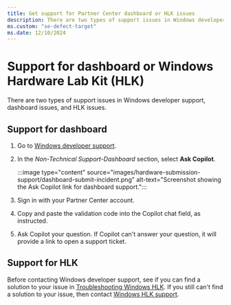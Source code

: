```yaml
---
title: Get support for Partner Center dashboard or HLK issues
description: There are two types of support issues in Windows developer support, dashboard issues, and HLK issues.
ms.custom: "se-defect-target"
ms.date: 12/10/2024
---
```


# Support for dashboard or Windows Hardware Lab Kit (HLK)

There are two types of support issues in Windows developer support, dashboard issues, and HLK issues.

## Support for dashboard

1. Go to [Windows developer support](https://developer.microsoft.com/windows/support/?tabs=Contact-us).
1. In the *Non-Technical Support-Dashboard* section, select **Ask Copilot**.

    :::image type="content" source="images/hardware-submission-support/dashboard-submit-incident.png" alt-text="Screenshot showing the Ask Copilot link for dashboard support.":::

1. Sign in with your Partner Center account.
1. Copy and paste the validation code into the Copilot chat field, as instructed.
1. Ask Copilot your question. If Copilot can't answer your question, it will provide a link to open a support ticket.

## Support for HLK

Before contacting Windows developer support, see if you can find a solution to your issue in [Troubleshooting Windows HLK](/windows-hardware/test/hlk/user/troubleshooting-windows-hlk). If you still can't find a solution to your issue, then contact [Windows HLK support](/windows-hardware/test/hlk/user/windows-hlk-support).
